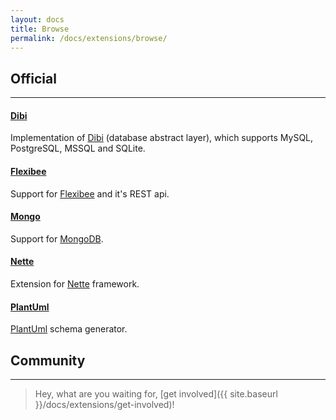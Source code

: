 ```yaml
---
layout: docs
title: Browse
permalink: /docs/extensions/browse/
---
```


## Official

--------

#### [Dibi](http://github.com/unimapper/unimapper-dibi)
Implementation of [Dibi](http://dibiphp.com) (database abstract layer), which supports MySQL, PostgreSQL, MSSQL and SQLite.

#### [Flexibee](http://github.com/unimapper/unimapper-flexibee)
Support for [Flexibee](http://www.flexibee.eu) and it's REST api.

#### [Mongo](http://github.com/unimapper/unimapper-mongo)
Support for [MongoDB](http://www.mongodb.org/).

#### [Nette](http://github.com/unimapper/unimapper-nette)
Extension for [Nette](http://nette.org) framework.

#### [PlantUml](http://github.com/unimapper/unimapper-plantuml)
[PlantUml](http://plantuml.sourceforge.net) schema generator.

## Community

--------

> Hey, what are you waiting for, [get involved]({{ site.baseurl }}/docs/extensions/get-involved)!